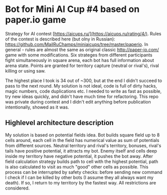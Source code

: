 # Bot for Mini AI Cup #4 based on paper.io game
Strategy for AI contest [https://aicups.ru/](https://aicups.ru/rating/4/). Rules of the contest is described here (but olny in Russian): https://github.com/MailRuChamps/miniaicups/tree/master/paperio.
In general - rules are almost the same as original classic http://paper-io.com/ game with some modifications. Six strateges from different participants fight simultaneously in square arena, each bot has full information about arena state. Points are granted for territory capture (neutral or rival's), rival killing or using saw.

The highest place I took is 34 out of ~300, but at the end I didn't succeed to pass to the next round. My solution is not ideal, code is full of dirty hacks, magic numbers, code duplications etc. I needed to write as fast as possible, try new ideas quickly, and didn't have much time for refactoring. This repo was private during contest and I didn't edit anything before publication intentionally, showed as it was.

## Highlevel architecture description
My solution is based on potential fields idea. Bot builds square field up to 8 cells around, each cell in the field has numerical value as sum of potentials from different sources. Neutral territory and rival's territory, bonuses, rival's tails have positive potential, it attracts my bot. Enemy itself and cells deep inside my territory have negative potential, it pushes the bot away. After field calculation strategy builds path to cell with the highest potential, path is also calculated to visit as much "good" other cells as possible. This process can be interrupted by safety checks: before sending new command I check if I can be killed by other bots (I assume they all always want my death). If so, I return to my territory by the fastest way. All restrictions are considered.
